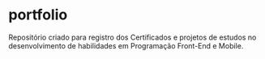 # portfolio
Repositório criado para registro dos Certificados e projetos de estudos no desenvolvimento de habilidades em Programação Front-End e Mobile.